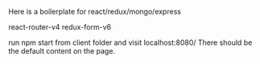 Here is a boilerplate for react/redux/mongo/express

react-router-v4
redux-form-v6

run npm start from client folder and visit localhost:8080/
There should be the default content on the page.
